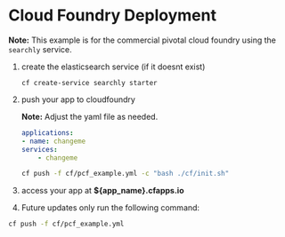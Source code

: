 Cloud Foundry Deployment
========================

__Note:__ This example is for the commercial pivotal cloud foundry using the `searchly` service.

1. create the elasticsearch service (if it doesnt exist)

    ```
    cf create-service searchly starter
    ```

2. push your app to cloudfoundry

    __Note:__ Adjust the yaml file as needed.

    ```yaml
    applications:
    - name: changeme
    services:
        - changeme
    ```

    ```bash
    cf push -f cf/pcf_example.yml -c "bash ./cf/init.sh"
    ```

3. access your app at __${app_name}.cfapps.io__

4. Future updates only run the following command:

  ```bash
  cf push -f cf/pcf_example.yml
  ```   
